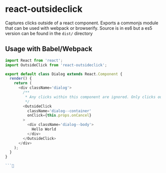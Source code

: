 # react-outsideclick

Captures clicks outside of a react component. Exports a commonjs module that can be used with webpack or browserify. Source is in es6 but a es5 version can be found in the `dist/` directory

## Usage with Babel/Webpack

```js
import React from 'react';
import OutsideClick from 'react-outsideclick';

export default class Dialog extends React.Component {
  render() {
    return (
      <div className='dialog'>
        /**
         * Any clicks within this component are ignored. Only clicks outside of it are triggered.
         */
        <OutsideClick
          className='dialog--container'
          onClick={this.props.onCancel}
        >
          <div className='dialog--body'>
            Hello World
          </div>
        </OutsideClick>
      </div>
    );
  }
}

```
